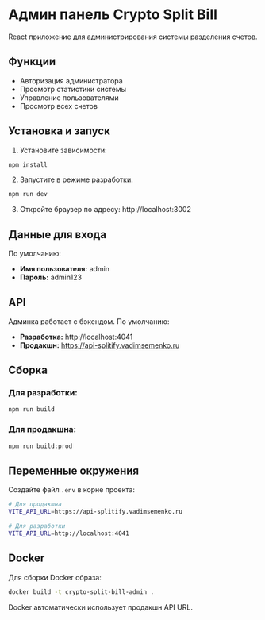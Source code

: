 # Админ панель Crypto Split Bill

React приложение для администрирования системы разделения счетов.

## Функции

- Авторизация администратора
- Просмотр статистики системы
- Управление пользователями
- Просмотр всех счетов

## Установка и запуск

1. Установите зависимости:

```bash
npm install
```

2. Запустите в режиме разработки:

```bash
npm run dev
```

3. Откройте браузер по адресу: http://localhost:3002

## Данные для входа

По умолчанию:

- **Имя пользователя:** admin
- **Пароль:** admin123

## API

Админка работает с бэкендом. По умолчанию:

- **Разработка:** http://localhost:4041
- **Продакшн:** https://api-splitify.vadimsemenko.ru

## Сборка

### Для разработки:

```bash
npm run build
```

### Для продакшна:

```bash
npm run build:prod
```

## Переменные окружения

Создайте файл `.env` в корне проекта:

```bash
# Для продакшна
VITE_API_URL=https://api-splitify.vadimsemenko.ru

# Для разработки
VITE_API_URL=http://localhost:4041
```

## Docker

Для сборки Docker образа:

```bash
docker build -t crypto-split-bill-admin .
```

Docker автоматически использует продакшн API URL.
